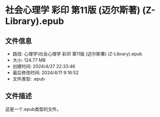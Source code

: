 ﻿# 社会心理学 彩印 第11版 (迈尔斯著) (Z-Library).epub

## 文件信息
- 路径: 心理学\社会心理学 彩印 第11版 (迈尔斯著) (Z-Library).epub
- 大小: 124.77 MB
- 创建时间: 2024/4/27 22:33:46
- 最后修改时间: 2024/4/11 9:16:52
- 文件类型: .epub

## 文件描述
这是一个.epub类型的文件。

